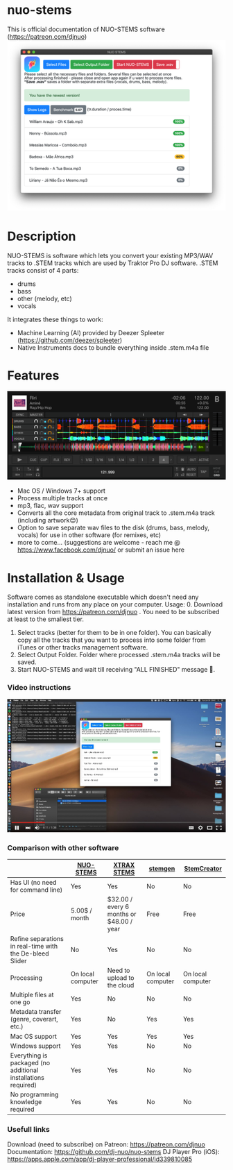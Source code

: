 # nuo-stems
This is official documentation of NUO-STEMS software (https://patreon.com/djnuo)
![UI Screenshot](https://github.com/dj-nuo/nuo-stems/raw/master/nuo-stems-ui-min-1-2-0.png)

# Description
NUO-STEMS is software which lets you convert your existing MP3/WAV tracks to .STEM tracks which are used by Traktor Pro DJ software.
.STEM tracks consist of 4 parts:
- drums
- bass
- other (melody, etc)
- vocals

It integrates these things to work:
- Machine Learning (AI) provided by Deezer Spleeter (https://github.com/deezer/spleeter)
- Native Instruments docs to bundle everything inside .stem.m4a file

# Features
![Traktor STEMS Screenshot](https://github.com/dj-nuo/nuo-stems/raw/master/traktor-stem-deck.png)
- Mac OS / Windows 7+ support
- Process multiple tracks at once
- mp3, flac, wav support
- Converts all the core metadata from original track to .stem.m4a track (including artwork😊)
- Option to save separate wav files to the disk (drums, bass, melody, vocals) for use in other software (for remixes, etc)
- more to come... (suggestions are welcome - reach me @ https://www.facebook.com/djnuo/ or submit an issue here

# Installation & Usage
Software comes as standalone executable which doesn't need any installation and runs from any place on your computer.
Usage:
0. Download latest version from https://patreon.com/djnuo . You need to be subscribed at least to the smallest tier. 
1. Select tracks (better for them to be in one folder). You can basically copy all the tracks that you want to process into some folder from iTunes or other tracks management software.
2. Select Output Folder. Folder where processed .stem.m4a tracks will be saved.
3. Start NUO-STEMS and wait till receiving "ALL FINISHED" message 🥳.
### Video instructions
[![Watch the video](https://github.com/dj-nuo/nuo-stems/raw/master/youtube-preview.jpg)](https://youtu.be/MX89Rz_ljLM)

### Comparison with other software
|                                                                | [NUO-STEMS](https://www.patreon.com/djnuo) | [XTRAX STEMS](https://audionamix.com/xtrax-stems/) | [stemgen](https://github.com/axeldelafosse/stemgen) | [StemCreator](https://github.com/aleixjf/StemCreator) |
|----------------------------------------------------------------|-------------------------------------------|------------------------------------------------------|----------------------------------------------------|------------------------------------------------------|
| Has UI (no need for command line)                              | Yes                                       | Yes                                                  | No                                                 | No                                                   |
| Price                                                          | 5.00$ / month                             | $32.00 / every 6 months or $48.00 / year             | Free                                               | Free                                                 |
| Refine separations  in real-time with  the De-bleed Slider     | No                                        | Yes                                                  | No                                                 | No                                                   |
| Processing                                                     | On local computer                         | Need to upload to the cloud                          | On local computer                                  | On local computer                                    |
| Multiple files at one go                                       | Yes                                       | No                                                   | No                                                 | No                                                   |
| Metadata transfer (genre, coverart, etc.)                      | Yes                                       | No                                                   | Yes                                                | Yes                                                  |
| Mac OS support                                                 | Yes                                       | Yes                                                  | Yes                                                | Yes                                                  |
| Windows support                                                | Yes                                       | Yes                                                  | No                                                 | No                                                   |
| Everything is packaged  (no additional installations required) | Yes                                       | Yes                                                  | No                                                 | No                                                   |
| No programming knowledge required                              | Yes                                       | Yes                                                  | No                                                 | No                                                   |

### Usefull links
Download (need to subscribe) on Patreon: https://patreon.com/djnuo
Documentation: https://github.com/dj-nuo/nuo-stems
DJ Player Pro (iOS): https://apps.apple.com/app/dj-player-professional/id339810085
